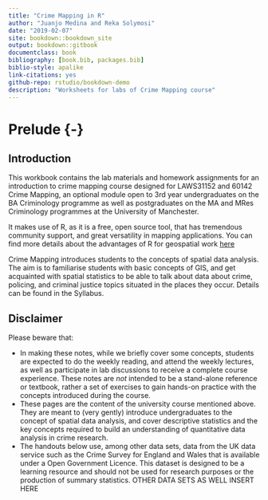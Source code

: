 ```yaml
--- 
title: "Crime Mapping in R"
author: "Juanjo Medina and Reka Solymosi"
date: "2019-02-07"
site: bookdown::bookdown_site
output: bookdown::gitbook
documentclass: book
bibliography: [book.bib, packages.bib]
biblio-style: apalike
link-citations: yes
github-repo: rstudio/bookdown-demo
description: "Worksheets for labs of Crime Mapping course"
---
```

# Prelude  {-}

## Introduction 

This workbook contains the lab materials and homework assignments for an introduction to crime mapping course designed for LAWS31152 and 60142 Crime Mapping, an optional module open to  3rd year undergraduates on the BA Criminology programme as well as postgraduates on the MA and MRes Criminology programmes at the University of Manchester. 

It makes use of R, as it is a free, open source tool, that has tremendous community support, and great versatility in mapping applications. You can find more details about the advantages of R for geospatial work [here](https://geocompr.robinlovelace.net/intro.html)


Crime Mapping introduces students to the concepts of spatial data analysis. The aim is to familiarise students with basic concepts of GIS, and get acquainted with spatial statistics to be able to talk about data about crime, policing, and criminal justice topics situated in the places they occur. Details can be found in the Syllabus.


## Disclaimer 

Please beware that:

- In making these notes, while we briefly cover some concepts, students are expected to do the weekly reading, and attend the weekly lectures, as well as participate in lab discussions to receive a complete course experience. These notes are *not* intended to be a stand-alone reference or textbook, rather a set of exercises to gain hands-on practice with the concepts introduced during the course.
- These pages are the content of the university course mentioned above. They are meant to (very gently) introduce undergraduates to the concept of spatial data analysis, and cover descriptive statistics and the key concepts required to build an understanding of quantitative data analysis in crime research. 
- The handouts below use, among other data sets, data from the UK data service such as the Crime Survey for England and Wales that is available under a Open Government Licence. This dataset is designed to be a learning resource and should not be used for research purposes or the production of summary statistics. OTHER DATA SETS AS WELL INSERT HERE



